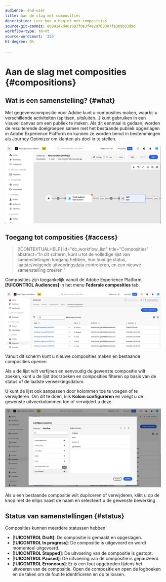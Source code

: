 ```yaml
---
audience: end-user
title: Aan de slag met composities
description: Leer hoe u begint met composities
source-git-commit: 8690147d401693f0e3f4e20700307fe309b03d9d
workflow-type: tm+mt
source-wordcount: '255'
ht-degree: 0%

---
```


# Aan de slag met composities {#compositions}

## Wat is een samenstelling? {#what}

Met gegevenscompositie voor Adobe kunt u composities maken, waarbij u verschillende activiteiten (splitsen, uitsluiten...) kunt gebruiken in een visueel canvas om een publiek te maken. Als dit eenmaal is gedaan, worden de resulterende doelgroepen samen met het bestaande publiek opgeslagen in Adobe Experience Platform en kunnen ze worden benut in bestemmingen als Journey Optimizer om klanten als doel in te stellen.

![](assets/composition-example.png)

## Toegang tot composities {#access}

>[!CONTEXTUALHELP]
>id="dc_workflow_list"
>title="Composities"
>abstract="In dit scherm, kunt u tot de volledige lijst van samenstellingen toegang hebben, hun huidige status, laatste/volgende uitvoeringsdata controleren, en een nieuwe samenstelling creëren."

Composities zijn toegankelijk vanuit de Adobe Experience Platform **[!UICONTROL Audiences]** in het menu **Federale composities** tab.

![](assets/compositions-list.png)

Vanuit dit scherm kunt u nieuwe composities maken en bestaande composities openen.

Als u de lijst wilt verfijnen en eenvoudig de gewenste compositie wilt zoeken, kunt u de lijst doorzoeken en composities filteren op basis van de status of de laatste verwerkingsdatum.

U kunt de lijst ook aanpassen door kolommen toe te voegen of te verwijderen. Om dit te doen, klik **Kolom configureren** en voegt u de gewenste uitvoerkolommen toe of verwijdert u deze.

![](assets/compositions-columns.png)

Als u een bestaande compositie wilt dupliceren of verwijderen, klikt u op de knop met de ellips naast de naam en selecteert u de gewenste bewerking.

## Status van samenstellingen {#status}

Composities kunnen meerdere statussen hebben:

* **[!UICONTROL Draft]**: De compositie is gemaakt en opgeslagen.
* **[!UICONTROL In progress]**: De compositie is uitgevoerd en wordt momenteel uitgevoerd.
* **[!UICONTROL Stopped]**: De uitvoering van de compositie is gestopt.
* **[!UICONTROL Paused]**: De uitvoering van de compositie is gepauzeerd.
* **[!UICONTROL Erroneous]**: Er is een fout opgetreden tijdens het uitvoeren van de compositie. Open de compositie en open de logboeken en de taken om de fout te identificeren en op te lossen.
